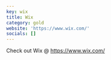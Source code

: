 ```yaml
---
key: wix
title: Wix
category: gold
website: 'https://www.wix.com/'
socials: []
---
```


Check out Wix @ https://www.wix.com/
